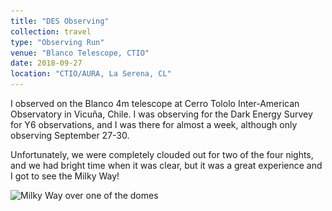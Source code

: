 ```yaml
---
title: "DES Observing"
collection: travel
type: "Observing Run"
venue: "Blanco Telescope, CTIO"
date: 2018-09-27
location: "CTIO/AURA, La Serena, CL"
---
```


I observed on the Blanco 4m telescope at Cerro Tololo Inter-American Observatory in Vicuña, Chile. I was observing for the Dark Energy Survey for Y6 observations, and I was there for almost a week, although only observing September 27-30.

Unfortunately, we were completely clouded out for two of the four nights, and we had bright time when it was clear, but it was a great experience and I got to see the Milky Way!

[comment]: <img src="../images/IMG_2136.jpg">

[comment]: <img src="../images/mw_over_dome.jpg" alt="Milky Way over one of the domes" class="center">

<img src="../../images/red_panda_cbus_zoo_2.jpg" alt="Milky Way over one of the domes" class="center">
